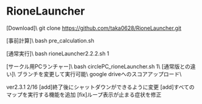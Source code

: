 # RioneLauncher
[Download]\\
git clone https://github.com/taka0628/RioneLauncher.git

[事前計算]\\
bash pre_calculation.sh

[通常実行]\\
bash rioneLauncher2.2.2.sh 1

[サークル用PCランチャー]\\
bash circlePC_rioneLauncher.sh 1\\
[通常版との違い]\\
ブランチを変更して実行可能\\
google driveへのスコアアップロード\\

ver2.3.1
2/16
[add]終了後にシャットダウンができるように変更
[add]すべてのマップを実行する機能を追加
[fix]ループ表示が止まる症状を修正
